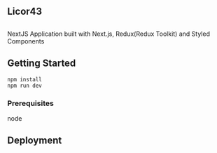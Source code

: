 ## Licor43

##

NextJS Application built with Next.js, Redux(Redux Toolkit) and Styled Components

## Getting Started

```
npm install
npm run dev
```

### Prerequisites

node

## Deployment
